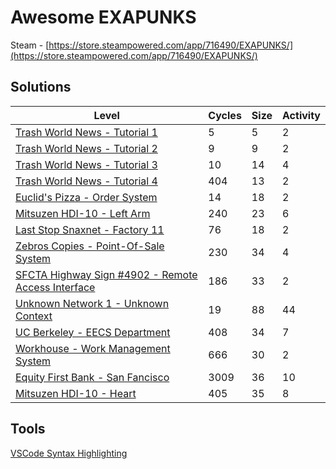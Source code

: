 # Awesome EXAPUNKS

Steam - [https://store.steampowered.com/app/716490/EXAPUNKS/](https://store.steampowered.com/app/716490/EXAPUNKS/)

## Solutions

| Level                                                                                                              | Cycles | Size | Activity |
|--------------------------------------------------------------------------------------------------------------------|--------|------|----------|
| [Trash World News - Tutorial 1](solutions/01-trash-world-news-tutorial-1)                                          | 5      | 5    | 2        |
| [Trash World News - Tutorial 2](solutions/02-trash-world-news-tutorial-2)                                          | 9      | 9    | 2        |
| [Trash World News - Tutorial 3](solutions/03-trash-world-news-tutorial-3)                                          | 10     | 14   | 4        |
| [Trash World News - Tutorial 4](solutions/04-trash-world-news-tutorial-4)                                          | 404    | 13   | 2        |
| [Euclid's Pizza - Order System](solutions/05-euclids-pizza-order-system)                                           | 14     | 18   | 2        |
| [Mitsuzen HDI-10 - Left Arm](solutions/06-mitsuzen-hdi-10-left-armd)                                               | 240    | 23   | 6        |
| [Last Stop Snaxnet - Factory 11](solutions/07-last-stop-snaxnet-factory-11)                                        | 76     | 18   | 2        |
| [Zebros Copies - Point-Of-Sale System](solutions/08-zebros-copies-point-of-sale-system)                            | 230    | 34   | 4        |
| [SFCTA Highway Sign #4902 - Remote Access Interface](solutions/09-sfcta-highway-sign-4902-remote-access-interface) | 186    | 33   | 2        |
| [Unknown Network 1 - Unknown Context](solutions/10-unknown-network-1-unknown-context)                              | 19     | 88   | 44       |
| [UC Berkeley - EECS Department](solutions/11-uc-berkeley-eecs-department)                                          | 408    | 34   | 7        |
| [Workhouse - Work Management System](solutions/12-workhouse-work-management-system)                                | 666    | 30   | 2        |
| [Equity First Bank - San Fancisco](solutions/13-equity-first-bank-san-francisco)                                   | 3009   | 36   | 10       |
| [Mitsuzen HDI-10 - Heart](solutions/14-mitsuzen-hdi-10-heart)                                                      | 405    | 35   | 8        |

## Tools

[VSCode Syntax Highlighting](https://marketplace.visualstudio.com/items?itemName=pizzafox.exa-syntax-highlighting)